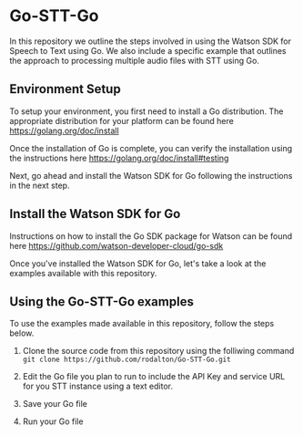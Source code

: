 # Go-STT-Go
In this repository we outline the steps involved in using the Watson SDK for Speech to Text using Go. We also include a specific example that outlines the approach to processing multiple audio files with STT using Go. 

## Environment Setup
To setup your environment, you first need to install a Go distribution. The appropriate distribution for your platform can be found here https://golang.org/doc/install

Once the installation of Go is complete, you can verify the installation using the instructions here https://golang.org/doc/install#testing 

Next, go ahead and install the Watson SDK for Go following the instructions in the next step. 

## Install the Watson SDK for Go
Instructions on how to install the Go SDK package for Watson can be found here https://github.com/watson-developer-cloud/go-sdk

Once you've installed the Watson SDK for Go, let's take a look at the examples available with this repository. 

## Using the Go-STT-Go examples
To use the examples made available in this repository, follow the steps below. 

1. Clone the source code from this repository using the folliwing command
`git clone https://github.com/rodalton/Go-STT-Go.git`

2. Edit the Go file you plan to run to include the API Key and service URL for you STT instance using a text editor. 

3. Save your Go file 

4. Run your Go file 




